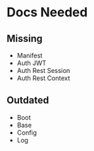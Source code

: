 # Docs Needed 

## Missing
- Manifest
- Auth JWT
- Auth Rest Session
- Auth Rest Context

## Outdated
- Boot
- Base
- Config
- Log